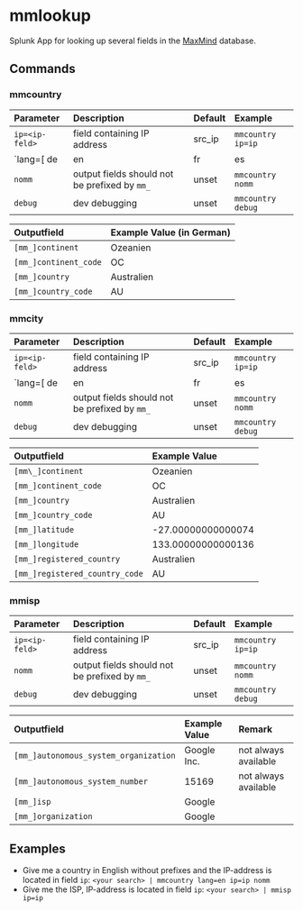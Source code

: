 # mmlookup

Splunk App for looking up several fields in the [MaxMind](https://www.maxmind.com/) database.

## Commands

### mmcountry

**Parameter**|**Description**|**Default**|**Example**
:-----|:-----|:-----|:-----
`ip=<ip-feld>`|field containing IP address|src\_ip|`mmcountry ip=ip`
`lang=[ de | en | fr | es | ru | ja | pt-BR | zh-CN ]`|language for output|de|`mmcountry lang=en`
`nomm`|output fields should not be prefixed by `mm_`|unset|`mmcountry nomm`
`debug`|dev debugging|unset|`mmcountry debug`

**Outputfield**|**Example Value (in German)**
:-----|:-----
`[mm_]continent`|Ozeanien
`[mm_]continent_code`|OC
`[mm_]country`|Australien
`[mm_]country_code`|AU

### mmcity

**Parameter**|**Description**|**Default**|**Example**
:-----|:-----|:-----|:-----
`ip=<ip-feld>`|field containing IP address|src\_ip|`mmcountry ip=ip`
`lang=[ de | en | fr | es | ru | ja | pt-BR | zh-CN ]`|language for output|de|`mmcountry lang=en`
`nomm`|output fields should not be prefixed by `mm_`|unset|`mmcountry nomm`
`debug`|dev debugging|unset|`mmcountry debug`

**Outputfield**|**Example Value**
:-----|:-----
`[mm\_]continent`|Ozeanien
`[mm_]continent_code`|OC
`[mm_]country`|Australien
`[mm_]country_code`|AU
`[mm_]latitude`|-27.00000000000074
`[mm_]longitude`|133.00000000000136
`[mm_]registered_country`|Australien
`[mm_]registered_country_code`|AU

### mmisp

**Parameter**|**Description**|**Default**|**Example**
:-----|:-----|:-----|:-----
`ip=<ip-feld>`|field containing IP address|src\_ip|`mmcountry ip=ip`
`nomm`|output fields should not be prefixed by `mm_`|unset|`mmcountry nomm`
`debug`|dev debugging|unset|`mmcountry debug`

**Outputfield**|**Example Value**|**Remark**
:-----|:-----|:-----
`[mm_]autonomous_system_organization`|Google Inc.|not always available
`[mm_]autonomous_system_number`|15169|not always available
`[mm_]isp`|Google| 
`[mm_]organization`|Google| 

## Examples

* Give me a country in English without prefixes and the IP-address is located in field `ip`: `<your search> | mmcountry lang=en ip=ip nomm`
* Give me the ISP, IP-address is located in field `ip`: `<your search> | mmisp ip=ip`
